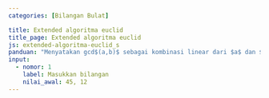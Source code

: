 ```yaml
---
categories: [Bilangan Bulat]

title: Extended algoritma euclid
title_page: Extended algoritma euclid
js: extended-algoritma-euclid_s
panduan: "Menyatakan gcd$(a,b)$ sebagai kombinasi linear dari $a$ dan $b$. Masukkan bilangan bulat positif $a, b$."
input:
  - nomor: 1
    label: Masukkan bilangan
    nilai_awal: 45, 12
---
```

